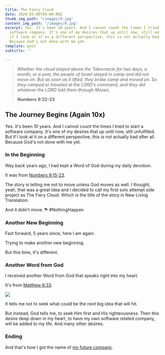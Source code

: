 ```yaml
---
title: The Fiery Cloud
date: 2020-03-06T09:00:00Z
thumb_img_path: "/images/9.jpg"
content_img_path: "/images/9.jpg"
excerpt: Yes. It's been 10 years. And I cannot count the times I tried to start a
  software company. It's one of my desires that up until now, still unfulfilled. But
  if I look at it on a different perspective, this is not actually bad after all.
  Because God's not done with me yet.
template: post
subtitle: ''

---
```

> _Whether the cloud stayed above the Tabernacle for two days, a month, or a year, the people of Israel stayed in camp and did not move on. But as soon as it lifted, they broke camp and moved on. So they camped or traveled at the LORD’s command, and they did whatever the LORD told them through Moses._
>
> **Numbers 9:22-23**

## The Journey Begins (Again 10x)

Yes. It's been 10 years. And I cannot count the times I tried to start a software company. It's one of my desires that up until now, still unfulfilled. But if I look at it on a different perspective, this is not actually bad after all. Because God's not done with me yet. 

### In the Beginning

Way back years ago, I had kept a Word of God during my daily devotion.

It was from [Numbers 9:15-23](https://dailydevotion.app/tabs/tab1/ENGESVO2ET/Num/ENGESVO2ET/Num/9).

The story is telling me not to move unless God moves as well. I thought, yeah, that was a great idea and I decided to call my first solo attempt side project as The Fiery Cloud. Which is the title of the story in New Living Translation.

And it didn't move. ⛈ #NothingHappen

### Another New Beginning

Fast forward, 5 years since, here I am again.

Trying to make another new beginning.

But this time, it's different.

### Another Word from God

I received another Word from God that speaks right into my heart.

It's from [Matthew 6:33](https://dailydevotion.app/tabs/tab1/ENGESVN2ET/Matt/ENGESVN2ET/Matt/6).

![](/images/matt633.png)

It tells me not to seek what could be the next big idea that will hit.

But instead, God tells me, to seek Him first and His righteousness. Then this desire deep down in my heart, to have my own software related company, will be added to my life. And many other desires.

### Ending

And that's how I got the name of [my future company](https://seekfirst.netlify.com/).